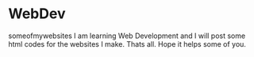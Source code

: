 # WebDev
someofmywebsites
I am learning Web Development and I will post some html codes for the websites I make.
Thats all.
Hope it helps some of you.
